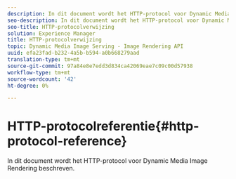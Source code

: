 ```yaml
---
description: In dit document wordt het HTTP-protocol voor Dynamic Media Image Rendering beschreven.
seo-description: In dit document wordt het HTTP-protocol voor Dynamic Media Image Rendering beschreven.
seo-title: HTTP-protocolverwijzing
solution: Experience Manager
title: HTTP-protocolverwijzing
topic: Dynamic Media Image Serving - Image Rendering API
uuid: efa23fad-b232-4a5b-b594-a0b668279aad
translation-type: tm+mt
source-git-commit: 97a84e8e7edd3d834ca42069eae7c09c00d57938
workflow-type: tm+mt
source-wordcount: '42'
ht-degree: 0%

---
```



# HTTP-protocolreferentie{#http-protocol-reference}

In dit document wordt het HTTP-protocol voor Dynamic Media Image Rendering beschreven.

